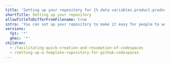 ```yaml
---
title: 'Setting up your repository for {% data variables.product.prodname_github_codespaces %}'
shortTitle: Setting up your repository
allowTitleToDifferFromFilename: true
intro: 'You can set up your repository to make it easy for people to work on a project using {% data variables.product.prodname_github_codespaces %}.'
versions:
  fpt: '*'
  ghec: '*'
children:
  - /facilitating-quick-creation-and-resumption-of-codespaces
  - /setting-up-a-template-repository-for-github-codespaces
---
```


